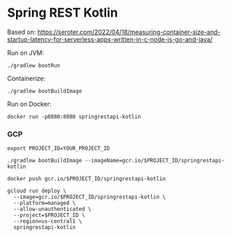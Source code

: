 # Spring REST Kotlin

Based on:
https://seroter.com/2022/04/18/measuring-container-size-and-startup-latency-for-serverless-apps-written-in-c-node-js-go-and-java/

Run on JVM:
```
./gradlew bootRun
```

Containerize:
```
./gradlew bootBuildImage
```

Run on Docker:
```
docker run -p8080:8080 springrestapi-kotlin
```

### GCP

```
export PROJECT_ID=YOUR_PROJECT_ID

./gradlew bootBuildImage --imageName=gcr.io/$PROJECT_ID/springrestapi-kotlin

docker push gcr.io/$PROJECT_ID/springrestapi-kotlin

gcloud run deploy \
  --image=gcr.io/$PROJECT_ID/springrestapi-kotlin \
  --platform=managed \
  --allow-unauthenticated \
  --project=$PROJECT_ID \
  --region=us-central1 \
  springrestapi-kotlin
```